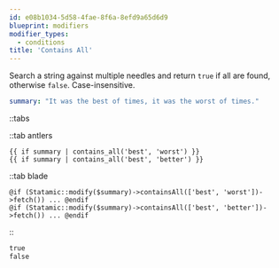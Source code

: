 ```yaml
---
id: e08b1034-5d58-4fae-8f6a-8efd9a65d6d9
blueprint: modifiers
modifier_types:
  - conditions
title: 'Contains All'
---
```

Search a string against multiple needles and return `true` if all are found, otherwise `false`. Case-insensitive.

```yaml
summary: "It was the best of times, it was the worst of times."
```

::tabs

::tab antlers
```antlers
{{ if summary | contains_all('best', 'worst') }}
{{ if summary | contains_all('best', 'better') }}
```
::tab blade
```blade
@if (Statamic::modify($summary)->containsAll(['best', 'worst'])->fetch()) ... @endif
@if (Statamic::modify($summary)->containsAll(['best', 'better'])->fetch()) ... @endif
```
::

```html
true
false
```
